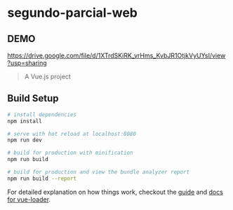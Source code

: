 # segundo-parcial-web

## DEMO
https://drive.google.com/file/d/1XTrdSKiRK_vrHms_KvbJR1OtjkVyUYsI/view?usp=sharing

> A Vue.js project

## Build Setup

``` bash
# install dependencies
npm install

# serve with hot reload at localhost:8080
npm run dev

# build for production with minification
npm run build

# build for production and view the bundle analyzer report
npm run build --report
```

For detailed explanation on how things work, checkout the [guide](http://vuejs-templates.github.io/webpack/) and [docs for vue-loader](http://vuejs.github.io/vue-loader).

